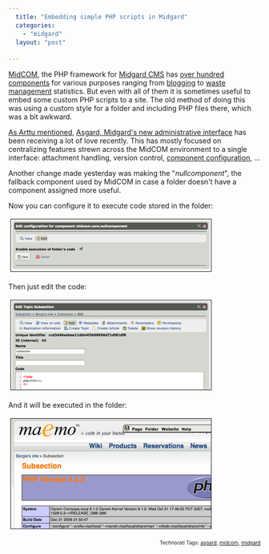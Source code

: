 ```yaml
---
  title: "Embedding simple PHP scripts in Midgard"
  categories: 
    - "midgard"
  layout: "post"

---
```

<a href="http://www.midgard-project.org/documentation/midcom">MidCOM</a>, the PHP framework for <a href="http://www.midgard-project.org/">Midgard CMS</a> has <a href="http://pear.midcom-project.org/">over hundred components</a> for various purposes ranging from <a href="http://www.iade.fi/iade/blog/">blogging</a> to <a href="http://en.wikipedia.org/wiki/Waste_management">waste management</a> statistics. But even with all of them it is sometimes useful to embed some custom PHP scripts to a site. The old method of doing this was using a custom style for a folder and including PHP files there, which was a bit awkward.

<a href="http://www.kaktus.cc/weblog/view/1198170777.html">As Arttu mentioned</a>, <a href="http://bergie.iki.fi/blog/building_a_new_admin_interface_for_midgard/">Asgard, Midgard's new administrative interface</a> has been receiving a lot of love recently. This has mostly focused on centralizing features strewn across the MidCOM environment to a single interface: attachment handling, version control, <a href="http://www.midgard-project.org/discussion/developer-forum/new_component_configuration_ui/">component configuration</a>, ...

Another change made yesterday was making the &quot;<em>nullcomponent</em>&quot;, the fallback component used by MidCOM in case a folder doesn't have a component assigned more useful.

Now you can configure it to execute code stored in the folder:

<img src="/files/asgard-libconfig-nullcomponent.jpg" height="104" width="400" border="1" hspace="4" vspace="4" alt="Asgard-Libconfig-Nullcomponent" />

Then just edit the code:

<img src="/files/asgard-edit-topic-code.jpg" height="179" width="400" border="1" hspace="4" vspace="4" alt="Asgard-Edit-Topic-Code" />

And it will be executed in the folder:

<img src="/files/nullcomponent-phpinfo.jpg" height="220" width="400" border="1" hspace="4" vspace="4" alt="Nullcomponent-Phpinfo" /><p style="text-align:right;font-size:10px;">Technorati Tags: <a href="http://www.technorati.com/tag/asgard">asgard</a>, <a href="http://www.technorati.com/tag/midcom">midcom</a>, <a href="http://www.technorati.com/tag/midgard">midgard</a></p>